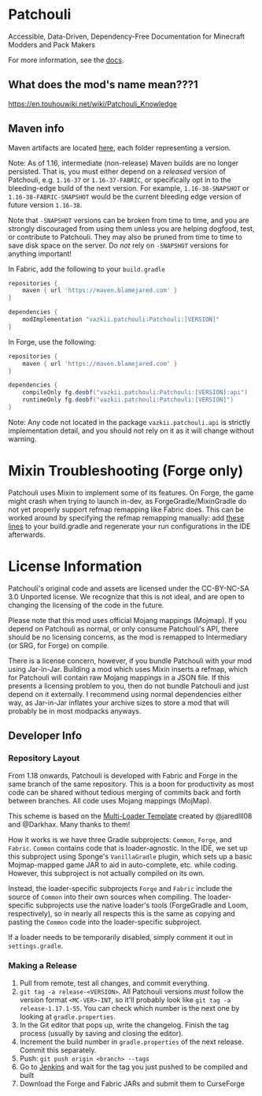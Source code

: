 # Patchouli
Accessible, Data-Driven, Dependency-Free Documentation for Minecraft Modders and Pack Makers

For more information, see the [docs](https://vazkiimods.github.io/Patchouli/docs/intro).

## What does the mod's name mean???1
https://en.touhouwiki.net/wiki/Patchouli_Knowledge

## Maven info

Maven artifacts are located [here](https://maven.blamejared.com/vazkii/patchouli/Patchouli/), each folder representing a version.

Note: As of 1.16, intermediate (non-release) Maven builds are no longer persisted.
That is, you must either depend on a *released* version of Patchouli, e.g. `1.16-37` or `1.16-37-FABRIC`, or specifically opt in to the bleeding-edge
build of the next version. For example, `1.16-38-SNAPSHOT` or `1.16-38-FABRIC-SNAPSHOT` would be the current bleeding edge version of future version `1.16-38`. 

Note that `-SNAPSHOT` versions can be broken from time to time, and you are strongly discouraged from using them unless you are helping dogfood, test, or contribute to Patchouli. They may also be pruned from time to time to save disk space on the server. Do *not* rely on `-SNAPSHOT` versions for anything important!

In Fabric, add the following to your `build.gradle`
```gradle
repositories {
    maven { url 'https://maven.blamejared.com' }
}

dependencies {
    modImplementation "vazkii.patchouli:Patchouli:[VERSION]"
}
```

In Forge, use the following:
```gradle
repositories {
    maven { url 'https://maven.blamejared.com' }
}

dependencies {
    compileOnly fg.deobf("vazkii.patchouli:Patchouli:[VERSION]:api")
    runtimeOnly fg.deobf("vazkii.patchouli:Patchouli:[VERSION]")
}
```

Note: Any code not located in the package `vazkii.patchouli.api` is strictly implementation detail, and you should not rely on it as it will change without warning.

# Mixin Troubleshooting (Forge only)
Patchouli uses Mixin to implement some of its features. On Forge, the game might crash when trying to launch in-dev, as ForgeGradle/MixinGradle do not yet properly support refmap remapping like Fabric does. This can be worked around by specifying the refmap remapping manually: add [these lines](https://github.com/SpongePowered/Mixin/issues/462#issuecomment-791370319) to your build.gradle and regenerate your run configurations in the IDE afterwards.

# License Information

Patchouli's original code and assets are licensed under the CC-BY-NC-SA 3.0 Unported
license.  We recognize that this is not ideal, and are open to changing the licensing of
the code in the future.

Please note that this mod uses official Mojang mappings (Mojmap). If you depend on
Patchouli as normal, or only consume Patchouli's API, there should be no licensing
concerns, as the mod is remapped to Intermediary (or SRG, for Forge) on compile.

There is a license concern, however, if you bundle Patchouli with your mod using
Jar-in-Jar.  Building a mod which uses Mixin inserts a refmap, which for Patchouli will
contain raw Mojang mappings in a JSON file.  If this presents a licensing problem to you,
then do not bundle Patchouli and just depend on it externally.  I recommend using normal
dependencies either way, as Jar-in-Jar inflates your archive sizes to store a mod that
will probably be in most modpacks anyways.

## Developer Info
### Repository Layout
From 1.18 onwards, Patchouli is developed with Fabric and Forge in the same branch of the
same repository. This is a boon for productivity as most code can be shared without
tedious merging of commits back and forth between branches. All code uses Mojang mappings
(MojMap).

This scheme is based on the [Multi-Loader
Template](https://github.com/jaredlll08/MultiLoader-Template) created by @jaredlll08 and
@Darkhax. Many thanks to them!

How it works is we have three Gradle subprojects: `Common`, `Forge`, and `Fabric`.
`Common` contains code that is loader-agnostic. In the IDE, we set up this subproject
using Sponge's `VanillaGradle` plugin, which sets up a basic Mojmap-mapped game JAR to aid
in auto-complete, etc. while coding.  However, this subproject is not actually compiled on
its own.

Instead, the loader-specific subprojects `Forge` and `Fabric` include the source of
`Common` into their own sources when compiling. The loader-specific subprojects use the
native loader's tools (ForgeGradle and Loom, respectively), so in nearly all respects this
is the same as copying and pasting the `Common` code into the loader-specific subproject.

If a loader needs to be temporarily disabled, simply comment it out in `settings.gradle`.

### Making a Release
1. Pull from remote, test all changes, and commit everything.
2. `git tag -a release-<VERSION>`. All Patchouli versions *must* follow the version format
   `<MC-VER>-INT`, so it'll probably look like `git tag -a release-1.17.1-55`. You can
   check which number is the next one by looking at `gradle.properties`.
3. In the Git editor that pops up, write the changelog. Finish the tag process (usually by
   saving and closing the editor).
4. Increment the build number in `gradle.properties` of the next release. Commit this
   separately.
5. Push: `git push origin <branch> --tags`
6. Go to [Jenkins](https://ci.blamejared.com/job/Patchouli/view/tags/) and wait for the
   tag you just pushed to be compiled and built
7. Download the Forge and Fabric JARs and submit them to CurseForge
